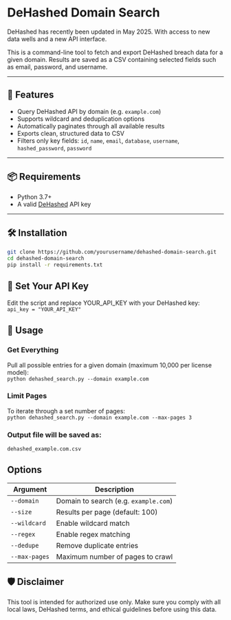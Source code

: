 # DeHashed Domain Search

DeHashed has recently been updated in May 2025. With access to new data wells and a new API interface.

This is a command-line tool to fetch and export DeHashed breach data for a given domain. Results are saved as a CSV containing selected fields such as email, password, and username.

---

## 🚀 Features

- Query DeHashed API by domain (e.g. `example.com`)
- Supports wildcard and deduplication options
- Automatically paginates through all available results
- Exports clean, structured data to CSV
- Filters only key fields: `id`, `name`, `email`, `database`, `username`, `hashed_password`, `password`

---

## 📦 Requirements

- Python 3.7+
- A valid [DeHashed](https://www.dehashed.com/) API key

---

## 🛠️ Installation

```bash
git clone https://github.com/yourusername/dehashed-domain-search.git
cd dehashed-domain-search
pip install -r requirements.txt
```

## 🔐 Set Your API Key
Edit the script and replace YOUR_API_KEY with your DeHashed key:  
`api_key = "YOUR_API_KEY"`

## 🧪 Usage
### Get Everything  
Pull all possible entries for a given domain (maximum 10,000 per license model):  
`python dehashed_search.py --domain example.com`

### Limit Pages  
To iterate through a set number of pages:  
`python dehashed_search.py --domain example.com --max-pages 3`

### Output file will be saved as:  
`dehashed_example.com.csv`


## Options
| Argument        | Description                           |
| --------------- | ------------------------------------- |
| `--domain`      | Domain to search (e.g. `example.com`) |
| `--size`        | Results per page (default: 100)       |
| `--wildcard`    | Enable wildcard match                 |
| `--regex`       | Enable regex matching                 |
| `--dedupe`      | Remove duplicate entries              |
| `--max-pages`   | Maximum number of pages to crawl      |

## 🛡 Disclaimer

This tool is intended for authorized use only. Make sure you comply with all local laws, DeHashed terms, and ethical guidelines before using this data.
